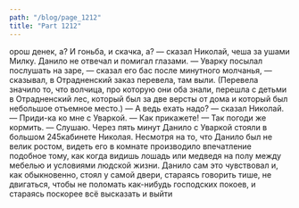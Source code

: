 ```yaml
---
path: "/blog/page_1212"
title: "Part 1212"
---
```


орош денек, а? И гоньба, и скачка, а? — сказал Николай, чеша за ушами Милку.
Данило не отвечал и помигал глазами.
— Уварку посылал послушать на заре, — сказал его бас после минутного молчанья, — сказывал, в Отрадненский заказ перевела, там выли. (Перевела значило то, что волчица, про которую они оба знали, перешла с детьми в Отрадненский лес, который был за две версты от дома и который был небольшое отъемное место.)
— А ведь ехать надо? — сказал Николай. — Приди-ка ко мне с Уваркой.
— Как прикажете!
— Так погоди же кормить.
— Слушаю.
Через пять минут Данило с Уваркой стояли в большом 245кабинете Николая. Несмотря на то, что Данило был не велик ростом, видеть его в комнате производило впечатление подобное тому, как когда видишь лошадь или медведя на полу между мебелью и условиями людской жизни. Данило сам это чувствовал и, как обыкновенно, стоял у самой двери, стараясь говорить тише, не двигаться, чтобы не поломать как-нибудь господских покоев, и стараясь поскорее всё высказать и выйти 
